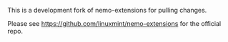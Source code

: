 This is a development fork of nemo-extensions for pulling changes.

Please see https://github.com/linuxmint/nemo-extensions for the official repo.
